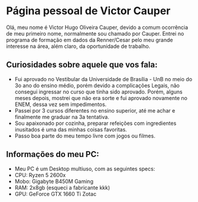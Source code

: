 # Página pessoal de Victor Cauper
Olá, meu nome é Victor Hugo Oliveira Cauper, devido a comum ocorrência de meu primeiro nome, normalmente
sou chamado por Cauper. Entrei no programa de formação em dados da Renner/Cesar pelo meu grande interesse na área, além
claro, da oportunidade de trabalho.

## Curiosidades sobre aquele que vos fala:
- Fui aprovado no Vestibular da Universidade de Brasília - UnB no meio do 3o ano do ensino médio, porém devido a complicações
Legais, não consegui ingressar no curso que tinha sido aprovado. Porém, alguns meses depois, mostrei que não era sorte e fui
aprovado novamente no ENEM, dessa vez sem impedimentos.
- Passei por 3 cursos diferentes no ensino superior, até me achar e finalmente me graduar na 3a tentativa.
- Sou apaixonado por cozinha, preparar refeições com ingredientes inusitados é uma das minhas coisas favoritas.
- Passo boa parte do meu tempo livre com jogos ou filmes.

## Informações do meu PC:
- Meu PC é um Desktop multiuso, com as seguintes specs:
 - CPU: Ryzen 5 2600x
 - Mobo: Gigabyte B450M Gaming
 - RAM: 2x8gb (esqueci a fabricante kkk)
 - GPU: GeForce GTX 1660 Ti Zotac
